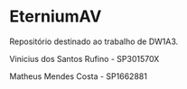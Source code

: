 # EterniumAV
Repositório destinado ao trabalho de DW1A3.

Vinicius dos Santos Rufino - SP301570X

Matheus Mendes Costa - SP1662881
